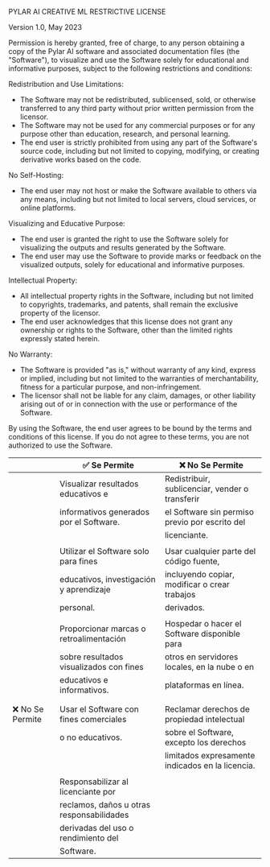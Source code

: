 PYLAR AI CREATIVE ML RESTRICTIVE LICENSE

Version 1.0, May 2023

Permission is hereby granted, free of charge, to any person obtaining a copy of the Pylar AI software and associated documentation files (the "Software"), to visualize and use the Software solely for educational and informative purposes, subject to the following restrictions and conditions:

Redistribution and Use Limitations:
 - The Software may not be redistributed, sublicensed, sold, or otherwise transferred to any third party without prior written permission from the licensor.
 - The Software may not be used for any commercial purposes or for any purpose other than education, research, and personal learning.
 - The end user is strictly prohibited from using any part of the Software's source code, including but not limited to copying, modifying, or creating derivative works based on the code.

No Self-Hosting:
 - The end user may not host or make the Software available to others via any means, including but not limited to local servers, cloud services, or online platforms.

Visualizing and Educative Purpose:
 - The end user is granted the right to use the Software solely for visualizing the outputs and results generated by the Software.
 - The end user may use the Software to provide marks or feedback on the visualized outputs, solely for educational and informative purposes.

Intellectual Property:
 - All intellectual property rights in the Software, including but not limited to copyrights, trademarks, and patents, shall remain the exclusive property of the licensor.
 - The end user acknowledges that this license does not grant any ownership or rights to the Software, other than the limited rights expressly stated herein.

No Warranty:
 - The Software is provided "as is," without warranty of any kind, express or implied, including but not limited to the warranties of merchantability, fitness for a particular purpose, and non-infringement.
 - The licensor shall not be liable for any claim, damages, or other liability arising out of or in connection with the use or performance of the Software.

By using the Software, the end user agrees to be bound by the terms and conditions of this license. If you do not agree to these terms, you are not authorized to use the Software.

|                 | ✅ Se Permite                              | ❌ No Se Permite                                  |
| --------------- | ----------------------------------------- | ------------------------------------------------ |
|                 | Visualizar resultados educativos e        | Redistribuir, sublicenciar, vender o transferir  |
|                 | informativos generados por el Software.   | el Software sin permiso previo por escrito del   |
|                 |                                           | licenciante.                                     |
|                 |                                           |                                                  |
|                 | Utilizar el Software solo para fines      | Usar cualquier parte del código fuente,          |
|                 | educativos, investigación y aprendizaje   | incluyendo copiar, modificar o crear trabajos    |
|                 | personal.                                 | derivados.                                       |
|                 |                                           |                                                  |
|                 | Proporcionar marcas o retroalimentación   | Hospedar o hacer el Software disponible para     |
|                 | sobre resultados visualizados con fines   | otros en servidores locales, en la nube o en     |
|                 | educativos e informativos.                | plataformas en línea.                            |
|                 |                                           |                                                  |
|                 |                                           |                                                  |
| ❌ No Se Permite | Usar el Software con fines comerciales    | Reclamar derechos de propiedad intelectual       |
|                 | o no educativos.                          | sobre el Software, excepto los derechos          |
|                 |                                           | limitados expresamente indicados en la licencia. |
|                 |                                           |                                                  |
|                 | Responsabilizar al licenciante por        |                                                  |
|                 | reclamos, daños u otras responsabilidades |                                                  |
|                 | derivadas del uso o rendimiento del       |                                                  |
|                 | Software.                                 |                                                  |

